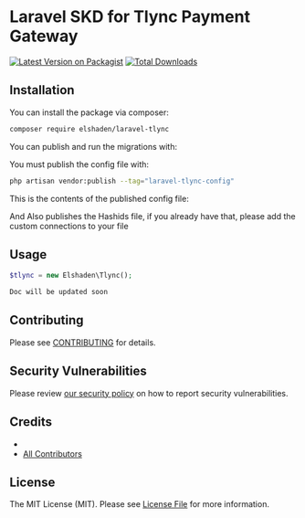 

# Laravel SKD for Tlync Payment Gateway

[![Latest Version on Packagist](https://img.shields.io/packagist/v/elshaden/laravel-tlync.svg?style=flat-square)](https://packagist.org/packages/elshaden/laravel-tlync)
[![Total Downloads](https://img.shields.io/packagist/dt/elshaden/laravel-tlync.svg?style=flat-square)](https://packagist.org/packages/elshaden/laravel-tlync)


## Installation

You can install the package via composer:

```bash
composer require elshaden/laravel-tlync
```

You can publish and run the migrations with:


You must publish the config file with:

```bash
php artisan vendor:publish --tag="laravel-tlync-config"
```

This is the contents of the published config file:

And Also publishes the Hashids file, if you already have that, please add the custom connections to your file



## Usage

```php
$tlync = new Elshaden\Tlync();

Doc will be updated soon

```

## Contributing

Please see [CONTRIBUTING](https://github.com/Elshaden/.github/blob/main/CONTRIBUTING.md) for details.

## Security Vulnerabilities

Please review [our security policy](../../security/policy) on how to report security vulnerabilities.

## Credits

- 
- [All Contributors](../../contributors)

## License

The MIT License (MIT). Please see [License File](LICENSE.md) for more information.
